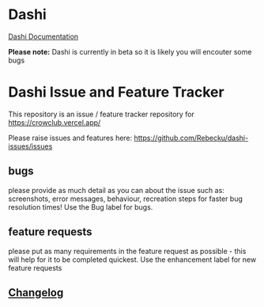 # Dashi
[Dashi Documentation](Dashi.md)

**Please note:** Dashi is currently in beta so it is likely you will encouter some bugs
# Dashi Issue and Feature Tracker

This repository is an issue / feature tracker repository for https://crowclub.vercel.app/

Please raise issues and features here: https://github.com/Rebecku/dashi-issues/issues

## bugs
please provide as much detail as you can about the issue such as: screenshots, error messages, behaviour, recreation steps for faster bug resolution times!
Use the Bug label for bugs.

## feature requests
please put as many requirements in the feature request as possible - this will help for it to be completed quickest.
Use the enhancement label for new feature requests

## [Changelog](Changelog.md)

